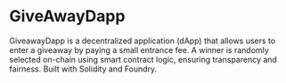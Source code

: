 # GiveAwayDapp
GiveawayDapp is a decentralized application (dApp) that allows users to enter a giveaway by paying a small entrance fee. A winner is randomly selected on-chain using smart contract logic, ensuring transparency and fairness. Built with Solidity and Foundry.

